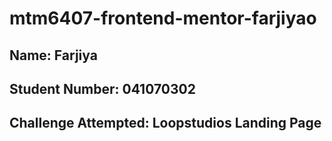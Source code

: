 # mtm6407-frontend-mentor-farjiyao

## Name: Farjiya
## Student Number: 041070302
## Challenge Attempted: Loopstudios Landing Page